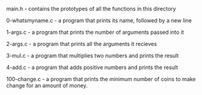 main.h - contains the prototypes of all the functions in this directory

0-whatsmyname.c - a program that prints its name, followed by a new line

1-args.c - a program that prints the number of arguments passed into it

2-args.c - a program that prints all the arguments it recieves

3-mul.c - a program that multiplies two numbers and prints the result

4-add.c - a program that adds positive numbers and prints the result

100-change.c - a program that prints the minimum number of coins to make change for an amount of money.
